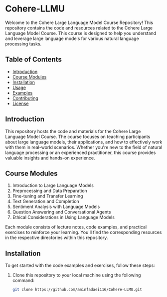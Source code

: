 # Cohere-LLMU

Welcome to the Cohere Large Language Model Course Repository! This repository contains the code and resources related to the Cohere Large Language Model Course. This course is designed to help you understand and leverage large language models for various natural language processing tasks.

## Table of Contents

- [Introduction](#introduction)
- [Course Modules](#course-modules)
- [Installation](#installation)
- [Usage](#usage)
- [Examples](#examples)
- [Contributing](#contributing)
- [License](#license)

## Introduction

This repository hosts the code and materials for the Cohere Large Language Model Course. The course focuses on teaching participants about large language models, their applications, and how to effectively work with them in real-world scenarios. Whether you're new to the field of natural language processing or an experienced practitioner, this course provides valuable insights and hands-on experience.

## Course Modules

1. Introduction to Large Language Models
2. Preprocessing and Data Preparation
3. Fine-tuning and Transfer Learning
4. Text Generation and Completion
5. Sentiment Analysis with Language Models
6. Question Answering and Conversational Agents
7. Ethical Considerations in Using Language Models

Each module consists of lecture notes, code examples, and practical exercises to reinforce your learning. You'll find the corresponding resources in the respective directories within this repository.

## Installation

To get started with the code examples and exercises, follow these steps:

1. Clone this repository to your local machine using the following command:

   ```bash
   git clone https://github.com/aminfadaei116/Cohere-LLMU.git


